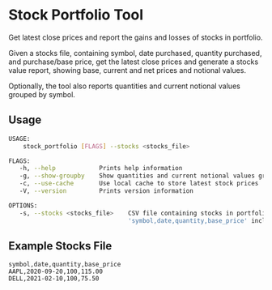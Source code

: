 # Stock Portfolio Tool
Get latest close prices and report the gains and losses of stocks in portfolio.

Given a stocks file, containing symbol, date purchased, quantity purchased, and purchase/base price,
get the latest close prices and generate a stocks value report, showing base, current and net prices
and notional values.

Optionally, the tool also reports quantities and current notional values grouped by symbol.

## Usage
```bash
USAGE:
    stock_portfolio [FLAGS] --stocks <stocks_file>

FLAGS:
   -h, --help            Prints help information
   -g, --show-groupby    Show quantities and current notional values grouped by symbol
   -c, --use-cache       Use local cache to store latest stock prices
   -V, --version         Prints version information

OPTIONS:
   -s, --stocks <stocks_file>    CSV file containing stocks in portfolio, formatted as
                                 'symbol,date,quantity,base_price' including a header line
```

## Example Stocks File
```csv
symbol,date,quantity,base_price
AAPL,2020-09-20,100,115.00
DELL,2021-02-10,100,75.50
```
